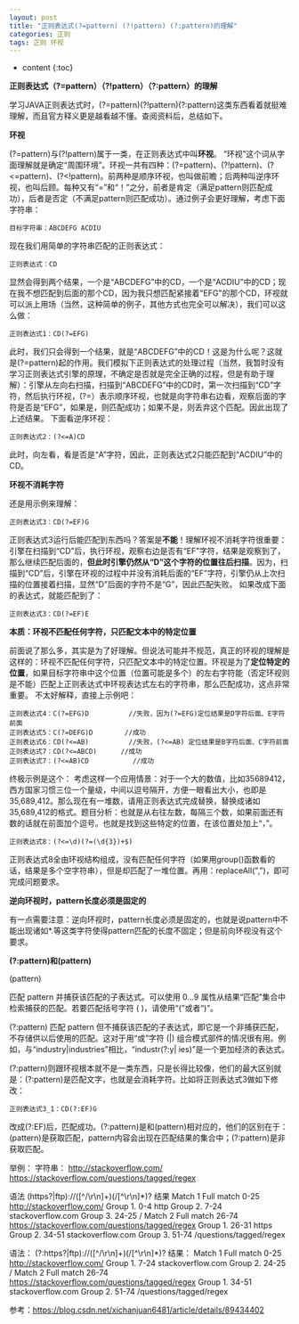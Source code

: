 ```yaml
---
layout: post
title: "正则表达式(?=pattern) (?!pattern) (?:pattern)的理解"
categories: 正则
tags: 正则 环视
---
```


* content
{:toc}

**正则表达式（?=pattern）（?!pattern）（?:pattern）的理解**

学习JAVA正则表达式时，(?=pattern)(?!pattern)(?:pattern)这类东西看着就挺难理解，而且官方释义更是越看越不懂。查阅资料后，总结如下。

**环视**

(?=pattern)与(?!pattern)属于一类，在正则表达式中叫**环视**。 “环视”这个词从字面理解就是确定“周围环境”。环视一共有四种：(?=pattern)、(?!pattern)、(?<=pattern)、(?<!pattern)。前两种是顺序环视，也叫做前瞻；后两种叫逆序环视，也叫后顾。每种又有“=”和“！”之分，前者是肯定（满足pattern则匹配成功），后者是否定（不满足pattern则匹配成功）。通过例子会更好理解，考虑下面字符串：

```
目标字符串：ABCDEFG ACDIU
```

现在我们用简单的字符串匹配的正则表达式：

```
正则表达式：CD
```

显然会得到两个结果，一个是“ABCDEFG”中的CD，一个是“ACDIU”中的CD；现在我不想匹配到后面的那个CD，因为我只想匹配紧接着"EFG"的那个CD，环视就可以派上用场（当然，这种简单的例子，其他方式也完全可以解决），我们可以这么做：

```
正则表达式1：CD(?=EFG)
```

此时，我们只会得到一个结果，就是“ABCDEFG”中的CD！这是为什么呢？这就是(?=pattern)起的作用。我们模拟下正则表达式的处理过程（当然，我暂时没有学习正则表达式引擎的原理，不确定是否就是完全正确的过程，但是有助于理解）：引擎从左向右扫描，扫描到“ABCDEFG”中的CD时，第一次扫描到“CD”字符，然后执行环视，(?=）表示顺序环视，也就是向字符串右边看，观察后面的字符是否是“EFG”，如果是，则匹配成功；如果不是，则丢弃这个匹配。因此出现了上述结果。
下面看逆序环视：

```
正则表达式2：(?<=A)CD
```

此时，向左看，看是否是“A”字符，因此，正则表达式2只能匹配到“ACDIU”中的CD。

**环视不消耗字符**

还是用示例来理解：

```
正则表达式3：CD(?=EF)G
```

正则表达式3运行后能匹配到东西吗？答案是**不能**！理解环视不消耗字符很重要：引擎在扫描到“CD”后，执行环视，观察右边是否有“EF”字符，结果是观察到了，那么继续匹配后面的，**但此时引擎仍然从“D”这个字符的位置往后扫描**。因为，扫描到“CD”后，引擎在环视的过程中并没有消耗后面的“EF”字符，引擎仍从上次扫描的位置接着扫描，显然“D”后面的字符不是“G”，因此匹配失败。
如果改成下面的表达式，就能匹配到了：

```
正则表达式3：CD(?=EF)E
```

**本质：环视不匹配任何字符，只匹配文本中的特定位置**

前面说了那么多，其实是为了好理解。但说法可能并不规范，真正的环视的理解是这样的：环视不匹配任何字符，只匹配文本中的特定位置。环视是为了**定位特定的位置**，如果目标字符串中这个位置（位置可能是多个）的左右字符能（否定环视则是不能）匹配上正则表达式中环视表达式左右的字符串，那么匹配成功，这点非常重要。
不太好解释，直接上示例吧：

```
正则表达式4：C(?=EFG)D          //失败，因为(?=EFG)定位结果是D字符后面、E字符前面
正则表达式5：C(?=DEFG)D        //成功
正则表达式6：CD(?<=AB)          //失败，(?<=AB) 定位结果是B字符后面、C字符前面
正则表达式7：CD(?<=ABCD)      //成功
正则表达式7：(?<=AB)CD           //成功
```

终极示例是这个：
考虑这样一个应用情景：对于一个大的数值，比如35689412，西方国家习惯三位一个量级，中间以逗号隔开，方便一眼看出大小，也即是35,689,412。那么现在有一堆数，请用正则表达式完成替换，替换成诸如35,689,412的格式。题目分析：也就是从右往左数，每隔三个数，如果前面还有数的话就在前面加个逗号。也就是找到这些特定的位置，在该位置处加上“，”。

```
正则表达式8：(?<=\d)(?=(\d{3})+$)
```

正则表达式8全由环视结构组成，没有匹配任何字符（如果用group()函数看的话，结果是多个空字符串），但是却匹配了一堆位置。再用：replaceAll(",”)，即可完成问题要求。

**逆向环视时，pattern长度必须是固定的**

有一点需要注意：逆向环视时，pattern长度必须是固定的，也就是说pattern中不能出现诸如*.等这类字符使得pattern匹配的长度不固定；但是前向环视没有这个要求。

**(?:pattern)和(pattern)**

 (pattern)

   匹配 pattern 并捕获该匹配的子表达式。可以使用 $0...$9 属性从结果“匹配”集合中检索捕获的匹配。若要匹配括号字符 ( )，请使用“\(”或者“\)”。

(?:pattern) 
    匹配 pattern 但不捕获该匹配的子表达式，即它是一个非捕获匹配，不存储供以后使用的匹配。这对于用“或”字符 (|) 组合模式部件的情况很有用。例如，与“industry|industries”相比，“industr(?:y| ies)”是一个更加经济的表达式。



(?:pattern)则跟环视根本就不是一类东西，只是长得比较像，他们的最大区别就是：(?:pattern)是匹配文字，也就是会消耗字符。比如将正则表达式3做如下修改：

```
正则表达式3_1：CD(?:EF)G
```

改成(?:EF)后，匹配成功。(?:pattern)是和(pattern)相对应的，他们的区别在于：(pattern)是获取匹配，pattern内容会出现在匹配结果的集合中；(?:pattern)是非获取匹配。

举例：
字符串：
http://stackoverflow.com/
https://stackoverflow.com/questions/tagged/regex

语法
(https?|ftp):\/\/([^\/\r\n]+)(\/[^\r\n]*)?
结果
Match 1
Full match	0-25	http://stackoverflow.com/
Group 1.	0-4	http
Group 2.	7-24	stackoverflow.com
Group 3.	24-25	/
Match 2
Full match	26-74	https://stackoverflow.com/questions/tagged/regex
Group 1.	26-31	https
Group 2.	34-51	stackoverflow.com
Group 3.	51-74	/questions/tagged/regex

语法：
(?:https?|ftp):\/\/([^\/\r\n]+)(\/[^\r\n]*)?
结果：
Match 1
Full match	0-25	http://stackoverflow.com/
Group 1.	7-24	stackoverflow.com
Group 2.	24-25	/
Match 2
Full match	26-74	https://stackoverflow.com/questions/tagged/regex
Group 1.	34-51	stackoverflow.com
Group 2.	51-74	/questions/tagged/regex



参考：https://blog.csdn.net/xichanjuan6481/article/details/89434402
